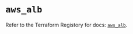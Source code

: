 # `aws_alb`

Refer to the Terraform Registory for docs: [`aws_alb`](https://registry.terraform.io/providers/hashicorp/aws/5.18.1/docs/resources/alb).
